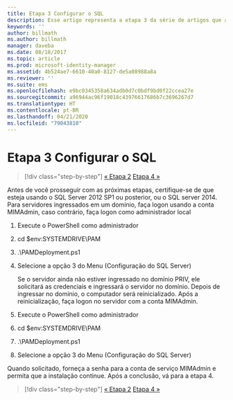 ```yaml
---
title: Etapa 3 Configurar o SQL
description: Esse artigo representa a etapa 3 da série de artigos que abordam como configurar o Privileged Identity Manager usando scripts e explica as etapas de configuração do servidor SQL.
keywords: ''
author: billmath
ms.author: billmath
manager: daveba
ms.date: 08/18/2017
ms.topic: article
ms.prod: microsoft-identity-manager
ms.assetid: 4b524ae7-6610-40a0-8127-de5a08988a8a
ms.reviewer: ''
ms.suite: ems
ms.openlocfilehash: e9bc0345358a634adb0d7c0bdf9bd0f22ccea27e
ms.sourcegitcommit: a96944ac96f19018c43976617686b7c3696267d7
ms.translationtype: HT
ms.contentlocale: pt-BR
ms.lasthandoff: 04/21/2020
ms.locfileid: "79043810"
---
```

# <a name="step-3-configuring-sql"></a>Etapa 3 Configurar o SQL

> [!div class="step-by-step"]
> [« Etapa 2](sp1-step2-configuring-corp-domain.md)
> [Etapa 4 »](sp1-step4-configuring-sharepoint.md)

Antes de você prosseguir com as próximas etapas, certifique-se de que esteja usando o SQL Server 2012 SP1 ou posterior, ou o SQL server 2014. Para servidores ingressados em um domínio, faça logon usando a conta MIMAdmin, caso contrário, faça logon como administrador local
1. Execute o PowerShell como administrador
2. cd $env:SYSTEMDRIVE\PAM
3. .\PAMDeployment.ps1
4. Selecione a opção 3 do Menu (Configuração do SQL Server)

   Se o servidor ainda não estiver ingressado no domínio PRIV, ele solicitará as credenciais e ingressará o servidor no domínio.
   Depois de ingressar no domínio, o computador será reinicializado. Após a reinicialização, faça logon no servidor com a conta MIMAdmin.

5. Execute o PowerShell como administrador
6. cd $env:SYSTEMDRIVE\PAM
7. .\PAMDeployment.ps1
8. Selecione a opção 3 do Menu (Configuração do SQL Server)

Quando solicitado, forneça a senha para a conta de serviço MIMAdmin e permita que a instalação continue. Após a conclusão, vá para a etapa 4.

> [!div class="step-by-step"]
> [« Etapa 2](sp1-step2-configuring-corp-domain.md)
> [Etapa 4 »](sp1-step4-configuring-sharepoint.md)

